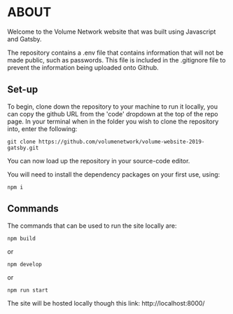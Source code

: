 

# ABOUT

Welcome to the Volume Network website that was built using Javascript and Gatsby.

The repository contains a .env file that contains information that will not be made public, such as passwords. This file is included in the .gitignore file to prevent the information being uploaded onto Github. 

## Set-up

To begin, clone down the repository to your machine to run it locally, you can copy the github URL from the 'code' dropdown at the top of the repo page.
In your terminal when in the folder you wish to clone the repository into, enter the following:

```
git clone https://github.com/volumenetwork/volume-website-2019-gatsby.git
```

You can now load up the repository in your source-code editor.

You will need to install the dependency packages on your first use, using:

```
npm i
```

## Commands

The commands that can be used to run the site locally are:

```
npm build
```
or 
```
npm develop
```
or
```
npm run start
```

The site will be hosted locally though this link:
http://localhost:8000/

